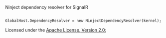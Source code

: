 Ninject dependency resolver for SignalR

<code>
GlobalHost.DependencyResolver = new NinjectDependencyResolver(kernel);
</code>

Licensed under the <a href="http://www.apache.org/licenses/LICENSE-2.0">Apache License, Version 2.0</a>;
